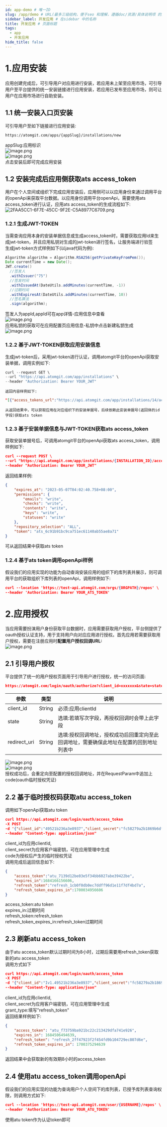 ```yaml
---
id: app-demo # 唯一ID
slug: /app/demo # URL(最多三级结构，便于seo 和理解，遵循doc/资源/具体说明项 的原则)
sidebar_label: 开发应用 # 在sidebar 中的名称
title: 开发应用 # 页面标题
tags:
  - app
  - 开发应用
hide_title: false
---
```


<a name="chtqL"></a>
# 1.应用安装
应用创建完成后，可引导用户对应用进行安装，若应用未上架至应用市场，可引导用户至平台提供的统一安装链接进行应用安装，若应用已发布至应用市场，则可让用户在应用市场进行自助安装。
<a name="BaPFK"></a>
## 1.1 统一安装入口页安装
可引导用户至如下链接进行应用安装:
```
https://atomgit.com/apps/{appSlug}/installations/new
```
appSlug:应用标识<br />![image.png](https://intranetproxy.alipay.com/skylark/lark/0/2023/png/166642/1686217777395-04c1af7e-c069-4193-bd24-3ebe0ec59452.png#clientId=u1011f031-c0ca-4&from=paste&height=392&id=u8bf959c5&originHeight=784&originWidth=2878&originalType=binary&ratio=2&rotation=0&showTitle=false&size=1370225&status=done&style=none&taskId=uca71e827-e7e4-4d18-af70-a7802be0f93&title=&width=1439)<br />![image.png](https://intranetproxy.alipay.com/skylark/lark/0/2023/png/166642/1686217839784-d16f2928-4a7d-4bee-9043-d74bb89998e2.png#clientId=u1011f031-c0ca-4&from=paste&height=755&id=u47f32be4&originHeight=1510&originWidth=2802&originalType=binary&ratio=2&rotation=0&showTitle=false&size=2688845&status=done&style=none&taskId=ud5b4823b-1548-4cae-8cb4-16f9bd22b0d&title=&width=1401)<br />点击安装后即可完成应用安装
<a name="c5nmY"></a>
## 1.2 安装完成后应用侧获取ats access_token
用户在个人空间或组织下完成应用安装后，应用侧可以以应用身份来通过调用平台的openApi来获取平台数据。以应用身份调用平台openApi，需要使用ats access_token进行认证，应用ats access_token的生成流程如下:<br />![2FAA5CC1-6F7E-45CC-9F2E-C5A8977C6709.png](https://intranetproxy.alipay.com/skylark/lark/0/2023/png/166642/1686218955387-4fcfc9cd-f271-4a6c-a2fc-66b1ec593e2e.png#clientId=u1011f031-c0ca-4&from=drop&id=u80be4d24&originHeight=1722&originWidth=1958&originalType=binary&ratio=2&rotation=0&showTitle=false&size=1002597&status=done&style=none&taskId=u2bb2de38-ea7d-4bd5-a118-e709b53da6f&title=)
<a name="nO012"></a>
### 1.2.1 生成JWT-TOKEN
当需查询应用本身的安装单据信息或生成access_token时，需要获取应用Id来生成jwt-token，并且应用私钥对生成的jwt-token进行签名，让服务端进行验签<br />生成jwt-token方式样例如下(以java代码为例):
```java
Algorithm algorithm = Algorithm.RSA256(getPrivateKeyFromPem());
Date currentTime = new Date();
JWT.create()
  //签发人
  .withIssuer("75")
  //签发时间
  .withIssuedAt(DateUtils.addMinutes(currentTime, -1))
  //过期时间
  .withExpiresAt(DateUtils.addMinutes(currentTime, 10))
  //签名算法
  .sign(algorithm);
```
签发人为appId,appId可在app详情-应用信息中查看<br />![image.png](https://intranetproxy.alipay.com/skylark/lark/0/2023/png/166642/1686219089342-4b80f752-20ea-4353-b027-4076f65fa9b1.png#clientId=u1011f031-c0ca-4&from=paste&height=435&id=u13118bb7&originHeight=870&originWidth=2474&originalType=binary&ratio=2&rotation=0&showTitle=false&size=1311924&status=done&style=none&taskId=u2e1e3523-a4a5-4f49-9b87-8cabc44c03f&title=&width=1237)<br />应用私钥的获取可在应用配置页应用信息-私钥中点击新建私钥生成<br />![image.png](https://intranetproxy.alipay.com/skylark/lark/0/2023/png/166642/1686224876901-bb90e54d-4463-459e-84c0-a4e164802492.png#clientId=u1011f031-c0ca-4&from=paste&height=761&id=u3663d20e&originHeight=1522&originWidth=2878&originalType=binary&ratio=2&rotation=0&showTitle=false&size=2656679&status=done&style=none&taskId=u3fdf06d4-b858-4ed1-b172-10285cbea69&title=&width=1439)
<a name="e42v8"></a>
### 1.2.2 基于JWT-TOKEN获取应用安装信息
生成jwt-token后，采用jwt-token进行认证，调用atomgit平台的openApi获取安装单据，调用实例如下:
```java
curl --request GET \
--url "https://api.atomgit.com/app/installations" \
--header "Authorization: Bearer YOUR_JWT"
```
	返回内容样例如下:
```json
"[{"access_tokens_url":"https://api.atomgit.com/app/installations/14/access_tokens","account":{"id":10912,"org_name":"yanqianyu","organization_id":"62c3ea551b506da49a835225","path":"yanqianyu"},"app_id":75,"app_slug":"car-dove-marketplace-test","created_at":"2023-04-26T14:18:39+08:00","events":["push"],"id":14,"permissions":{"emails":"write","checks":"write","contents":"write","keys":"write","statuses":"write"},"repository_selection":"ALL","target_id":"62c3ea551b506da49a835225","updated_at":"2023-04-26T16:12:05+08:00"},{"access_tokens_url":"https://api.atomgit.com/app/installations/18/access_tokens","account":{"id":13618,"org_name":"hanshuorg2","organization_id":"6311ec658cfdd5a134b25fd3","path":"hanshuorg2"},"app_id":75,"app_slug":"car-dove-marketplace-test","created_at":"2023-04-27T16:42:50+08:00","events":["{\"code\":\"push\"","\"desc\":\"push event\"}"],"id":18,"permissions":{"emails":"write","checks":"write","contents":"write","keys":"write","statuses":"write"},"repository_selection":"ALL","target_id":"6311ec658cfdd5a134b25fd3","updated_at":"2023-04-27T16:42:50+08:00"}]"
```
	从返回结果中，可以获取应用在对应组织下的安装单据号，后续依赖此安装单据号(返回体的id字段)获取ats token
<a name="DpRGR"></a>
### 1.2.3 基于安装单据信息与JWT-TOKEN获取ats access_token
获取安装单据号后，可调用atomgit平台的openApi获取ats access_token，调用样例如下:
```json
curl --request POST \
--url "https://api.atomgit.com/app/installations/{INSTALLATION_ID}/access_tokens" \
--header "Authorization: Bearer YOUR_JWT" 
```
返回结果样例:
```json
{
    "expires_at": "2023-05-07T04:02:40.758+08:00",
    "permissions": {
        "emails": "write",
        "checks": "write",
        "contents": "write",
        "keys": "write",
        "statuses": "write"
    },
    "repository_selection": "ALL",
    "token": "ats_6c91b91bc9ca751ec61140ab55ae8a71"
}
```
可从返回结果中获取ats token
<a name="fZ6hu"></a>
### 1.2.4 基于ats token调用openApi样例
假设我们的应用实现的功能为自动查询安装应用的组织下的库列表并展示，则可调用平台的获取组织下库列表的openApi，调用样例如下:
```json
curl --location 'https://test-api.atomgit.com/orgs/{ORGPATH}/repos' \
--header 'Authorization: Bearer YOUR_ATS_TOKEN'
```
<a name="ogBud"></a>
# 2.应用授权
当应用需要扮演用户身份获取平台数据时，应用需要获取用户授权，平台侧提供了oauth授权认证支持，用于支持用户向对应应用进行授权。首先应用若需要获取用户授权，需要在注册应用时**配置用户授权回调URL:**<br />![image.png](https://intranetproxy.alipay.com/skylark/lark/0/2023/png/166642/1686226713106-9e4f8a29-13b8-4447-976a-fecab26622bc.png#clientId=u1011f031-c0ca-4&from=paste&height=552&id=ud47e3ec8&originHeight=1104&originWidth=2878&originalType=binary&ratio=2&rotation=0&showTitle=false&size=1897858&status=done&style=none&taskId=u8d1eed42-a608-40b0-a400-dd1db8f86fc&title=&width=1439)
<a name="HywR3"></a>
## 2.1 引导用户授权
平台提供了统一的用户授权页面用于引导用户进行授权，统一的访问页面:
```json
https://atomgit.com/login/oauth/authorize?client_id=xxxxxxx&state=state_test&redirect_uri=xxxx
```
| **参数** | **类型** | **说明** |
| --- | --- | --- |
| client_id | String | 必须:应用clientId |
| state | String | 选填:若填写次字段，再授权回调时会带上此字段 |
| redirect_uri | String | 选填:授权回调地址，授权成功后回重定向至此回调地址，需要确保此地址在配置的回到地址列表中 |

![image.png](https://intranetproxy.alipay.com/skylark/lark/0/2023/png/166642/1686227097328-a20b90bc-6803-4104-a268-7ae8b53a4d58.png#clientId=u1011f031-c0ca-4&from=paste&height=370&id=ueb8fda41&originHeight=740&originWidth=2878&originalType=binary&ratio=2&rotation=0&showTitle=false&size=1272535&status=done&style=none&taskId=u3afb3831-2c1f-4d76-a871-1df7a6d6e04&title=&width=1439)<br />![image.png](https://intranetproxy.alipay.com/skylark/lark/0/2023/png/166642/1686227145897-59d1f5c9-a66c-4dd2-8ec5-7693d6778918.png#clientId=u1011f031-c0ca-4&from=paste&height=563&id=u3c458124&originHeight=1126&originWidth=2500&originalType=binary&ratio=2&rotation=0&showTitle=false&size=1778843&status=done&style=none&taskId=u1d3a3409-b3da-4be3-bce7-411d176a2d6&title=&width=1250)<br />授权成功后，会重定向至配置的授权回调地址，并在RequestParam中追加上code(oauth临时授权凭证)
<a name="WMvDs"></a>
## 2.2 基于临时授权码获取atu access_token
调用如下openApi获取atu token
```json
curl https://api.atomgit.com/login/oauth/access_token 
-X POST 
-d '{"client_id":"49521b236a3e8937","client_secret":"fc58279a2b1869b6df00cc9342af147792e4dd9a","code":"acdc24186bc7a8485544"}' 
--header "Content-Type: application/json"
```
client_id为应用clientId,<br />client_secret为应用客户端密钥，可在应用管理中生成<br />code为授权后产生的临时授权凭证<br />调用完成后返回信息如下:
```json
{
    "access_token":"atu_7139d12be03e5f34bb6027abe39422be",
    "expires_in":1684166156606,
    "refresh_token":"refresh_1cb0f0db0ec7ddff96d1e11f7df4bd7a",
    "refresh_token_expires_in":1700034956606
}
```
access_token:atu token<br />expires_in:过期时间<br />refresh_token:refresh_token<br />refresh_token_expires_in:refresh_token过期时间
<a name="fkZRw"></a>
## 2.3 刷新atu access_token
由于atu access_token默认过期时间为8小时，过期后需要用refresh_token获取新的atu access_token<br />调用方式如下
```json
curl https://api.atomgit.com/login/oauth/access_token 
-X POST 
-d '{"client_id":"Iv1.49521b236a3e8937","client_secret":"fc58279a2b1869b6df00cc9342af147792e4dd9a","grant_type":"refresh_token","refresh_token":"refresh_2ff47923f2f454fd9b104729ec807d6e"}' 
--header "Content-Type: application/json"
```
client_id为应用clientId,<br />client_secret为应用客户端密钥，可在应用管理中生成<br />grant_type:填写"refresh_token"<br />返回结果样例如下:
```json
{
    "access_token": "atu_f73759ba921bc22c213429dfa741e926",
    "expires_in": 1684506494639,
    "refresh_token": "refresh_2ff47923f2f454fd9b104729ec807d6e",
    "refresh_token_expires_in": 1700375294639
}
```
返回结果中会获取新的有效期8小时的access_token
<a name="I32by"></a>
## 2.4 使用atu access_token调用openApi
假设我们的应用实现的功能为查询用户个人空间下的库列表，已授予库列表查询权限，则调用方式如下:
```json
curl --location 'https://test-api.atomgit.com/user/{USERNAME}/repos' \
--header 'Authorization: Bearer YOUR_ATU_TOKEN'
```
使用atu token作为认证token即可

